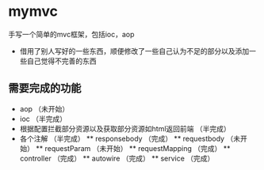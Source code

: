 # mymvc
手写一个简单的mvc框架，包括ioc，aop
* 借用了别人写好的一些东西，顺便修改了一些自己认为不足的部分以及添加一些自己觉得不完善的东西

## 需要完成的功能
* aop （未开始）
* ioc  （半完成）
* 根据配置拦截部分资源以及获取部分资源如html返回前端 （半完成）
* 各个注解 （半完成）
** responsebody （完成）
** requestbody （未开始）
** requestParam （未开始）
** requestMapping （完成）
** controller （完成）
** autowire （完成）
** service （完成）
